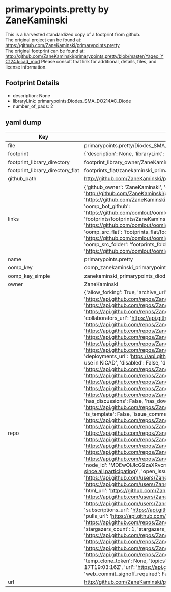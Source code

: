 # primarypoints.pretty by ZaneKaminski  
This is a harvested standardized copy of a footprint from github.  
The original project can be found at:  
https://github.com/ZaneKaminski/primarypoints.pretty  
The original footprint can be found at:
http://github.com/ZaneKaminski/primarypoints.pretty/blob/master/Yageo_YC124.kicad_mod
Please consult that link for additional, details, files, and license information.  
## Footprint Details
* description: None  
* libraryLink: primarypoints:Diodes_SMA_DO214AC_Diode  
* number_of_pads: 2  
## yaml dump  
| Key | Value |  
| --- | --- |  
| file | primarypoints.pretty/Diodes_SMA_DO214AC_Diode.kicad_mod |  
| footprint | {'description': None, 'libraryLink': 'primarypoints:Diodes_SMA_DO214AC_Diode', 'number_of_pads': 2} |  
| footprint_library_directory | footprint_library_owner/ZaneKaminski_primarypoints.pretty |  
| footprint_library_directory_flat | footprints_flat/zanekaminski_primarypoints_diodes_sma_do214ac_diode/working |  
| github_path | http://github.com/ZaneKaminski/primarypoints.pretty/blob/master/Diodes_SMA_DO214AC_Diode.kicad_mod |  
| links | {'github_owner': 'ZaneKaminski', 'github_repo_name': 'primarypoints.pretty', 'github_src': 'http://github.com/ZaneKaminski/primarypoints.pretty/blob/master/Yageo_YC124.kicad_mod', 'github_src_repo': 'https://github.com/ZaneKaminski/primarypoints.pretty', 'oomp_bot': 'footprints/zanekaminski_primarypoints_diodes_sma_do214ac_diode/working', 'oomp_bot_github': 'https://github.com/oomlout/oomlout_oomp_footprint_bot/tree/main/footprints/zanekaminski_primarypoints_diodes_sma_do214ac_diode/working', 'oomp_doc': 'footprints/footprints/ZaneKaminski/primarypoints/Diodes_SMA_DO214AC_Diode/working/', 'oomp_doc_github': 'https://github.com/oomlout/oomlout_oomp_footprint_doc/tree/main/footprints/footprints/ZaneKaminski/primarypoints/Diodes_SMA_DO214AC_Diode/working', 'oomp_src_flat': 'footprints_flat/footprints_flat/zanekaminski_primarypoints_diodes_sma_do214ac_diode/working', 'oomp_src_flat_github': 'https://github.com/oomlout/oomlout_oomp_footprint_src/tree/main/footprints_flat/zanekaminski_primarypoints_diodes_sma_do214ac_diode/working', 'oomp_src_folder': 'footprints_folder/footprints_folder/ZaneKaminski/primarypoints/Diodes_SMA_DO214AC_Diode/working', 'oomp_src_folder_github': 'https://github.com/oomlout/oomlout_oomp_footprint_src/tree/main/footprints_folder/ZaneKaminski/primarypoints/Diodes_SMA_DO214AC_Diode/working'} |  
| name | primarypoints.pretty |  
| oomp_key | oomp_zanekaminski_primarypoints_diodes_sma_do214ac_diode |  
| oomp_key_simple | zanekaminski_primarypoints_diodes_sma_do214ac_diode |  
| owner | ZaneKaminski |  
| repo | {'allow_forking': True, 'archive_url': 'https://api.github.com/repos/ZaneKaminski/primarypoints.pretty/{archive_format}{/ref}', 'archived': False, 'assignees_url': 'https://api.github.com/repos/ZaneKaminski/primarypoints.pretty/assignees{/user}', 'blobs_url': 'https://api.github.com/repos/ZaneKaminski/primarypoints.pretty/git/blobs{/sha}', 'branches_url': 'https://api.github.com/repos/ZaneKaminski/primarypoints.pretty/branches{/branch}', 'clone_url': 'https://github.com/ZaneKaminski/primarypoints.pretty.git', 'collaborators_url': 'https://api.github.com/repos/ZaneKaminski/primarypoints.pretty/collaborators{/collaborator}', 'comments_url': 'https://api.github.com/repos/ZaneKaminski/primarypoints.pretty/comments{/number}', 'commits_url': 'https://api.github.com/repos/ZaneKaminski/primarypoints.pretty/commits{/sha}', 'compare_url': 'https://api.github.com/repos/ZaneKaminski/primarypoints.pretty/compare/{base}...{head}', 'contents_url': 'https://api.github.com/repos/ZaneKaminski/primarypoints.pretty/contents/{+path}', 'contributors_url': 'https://api.github.com/repos/ZaneKaminski/primarypoints.pretty/contributors', 'created_at': '2016-03-15T23:44:17Z', 'default_branch': 'master', 'deployments_url': 'https://api.github.com/repos/ZaneKaminski/primarypoints.pretty/deployments', 'description': 'Library/module of common connectors for use in KiCAD', 'disabled': False, 'downloads_url': 'https://api.github.com/repos/ZaneKaminski/primarypoints.pretty/downloads', 'events_url': 'https://api.github.com/repos/ZaneKaminski/primarypoints.pretty/events', 'fork': False, 'forks': 0, 'forks_count': 0, 'forks_url': 'https://api.github.com/repos/ZaneKaminski/primarypoints.pretty/forks', 'full_name': 'ZaneKaminski/primarypoints.pretty', 'git_commits_url': 'https://api.github.com/repos/ZaneKaminski/primarypoints.pretty/git/commits{/sha}', 'git_refs_url': 'https://api.github.com/repos/ZaneKaminski/primarypoints.pretty/git/refs{/sha}', 'git_tags_url': 'https://api.github.com/repos/ZaneKaminski/primarypoints.pretty/git/tags{/sha}', 'git_url': 'git://github.com/ZaneKaminski/primarypoints.pretty.git', 'has_discussions': False, 'has_downloads': True, 'has_issues': True, 'has_pages': False, 'has_projects': True, 'has_wiki': True, 'homepage': None, 'hooks_url': 'https://api.github.com/repos/ZaneKaminski/primarypoints.pretty/hooks', 'html_url': 'https://github.com/ZaneKaminski/primarypoints.pretty', 'id': 53986525, 'is_template': False, 'issue_comment_url': 'https://api.github.com/repos/ZaneKaminski/primarypoints.pretty/issues/comments{/number}', 'issue_events_url': 'https://api.github.com/repos/ZaneKaminski/primarypoints.pretty/issues/events{/number}', 'issues_url': 'https://api.github.com/repos/ZaneKaminski/primarypoints.pretty/issues{/number}', 'keys_url': 'https://api.github.com/repos/ZaneKaminski/primarypoints.pretty/keys{/key_id}', 'labels_url': 'https://api.github.com/repos/ZaneKaminski/primarypoints.pretty/labels{/name}', 'language': None, 'languages_url': 'https://api.github.com/repos/ZaneKaminski/primarypoints.pretty/languages', 'license': None, 'merges_url': 'https://api.github.com/repos/ZaneKaminski/primarypoints.pretty/merges', 'milestones_url': 'https://api.github.com/repos/ZaneKaminski/primarypoints.pretty/milestones{/number}', 'mirror_url': None, 'name': 'primarypoints.pretty', 'network_count': 0, 'node_id': 'MDEwOlJlcG9zaXRvcnk1Mzk4NjUyNQ==', 'notifications_url': 'https://api.github.com/repos/ZaneKaminski/primarypoints.pretty/notifications{?since,all,participating}', 'open_issues': 0, 'open_issues_count': 0, 'owner': {'avatar_url': 'https://avatars.githubusercontent.com/u/364830?v=4', 'events_url': 'https://api.github.com/users/ZaneKaminski/events{/privacy}', 'followers_url': 'https://api.github.com/users/ZaneKaminski/followers', 'following_url': 'https://api.github.com/users/ZaneKaminski/following{/other_user}', 'gists_url': 'https://api.github.com/users/ZaneKaminski/gists{/gist_id}', 'gravatar_id': '', 'html_url': 'https://github.com/ZaneKaminski', 'id': 364830, 'login': 'ZaneKaminski', 'node_id': 'MDQ6VXNlcjM2NDgzMA==', 'organizations_url': 'https://api.github.com/users/ZaneKaminski/orgs', 'received_events_url': 'https://api.github.com/users/ZaneKaminski/received_events', 'repos_url': 'https://api.github.com/users/ZaneKaminski/repos', 'site_admin': False, 'starred_url': 'https://api.github.com/users/ZaneKaminski/starred{/owner}{/repo}', 'subscriptions_url': 'https://api.github.com/users/ZaneKaminski/subscriptions', 'type': 'User', 'url': 'https://api.github.com/users/ZaneKaminski'}, 'private': False, 'pulls_url': 'https://api.github.com/repos/ZaneKaminski/primarypoints.pretty/pulls{/number}', 'pushed_at': '2018-12-18T03:25:55Z', 'releases_url': 'https://api.github.com/repos/ZaneKaminski/primarypoints.pretty/releases{/id}', 'size': 114, 'ssh_url': 'git@github.com:ZaneKaminski/primarypoints.pretty.git', 'stargazers_count': 1, 'stargazers_url': 'https://api.github.com/repos/ZaneKaminski/primarypoints.pretty/stargazers', 'statuses_url': 'https://api.github.com/repos/ZaneKaminski/primarypoints.pretty/statuses/{sha}', 'subscribers_count': 2, 'subscribers_url': 'https://api.github.com/repos/ZaneKaminski/primarypoints.pretty/subscribers', 'subscription_url': 'https://api.github.com/repos/ZaneKaminski/primarypoints.pretty/subscription', 'svn_url': 'https://github.com/ZaneKaminski/primarypoints.pretty', 'tags_url': 'https://api.github.com/repos/ZaneKaminski/primarypoints.pretty/tags', 'teams_url': 'https://api.github.com/repos/ZaneKaminski/primarypoints.pretty/teams', 'temp_clone_token': None, 'topics': [], 'trees_url': 'https://api.github.com/repos/ZaneKaminski/primarypoints.pretty/git/trees{/sha}', 'updated_at': '2019-10-17T19:03:16Z', 'url': 'https://api.github.com/repos/ZaneKaminski/primarypoints.pretty', 'visibility': 'public', 'watchers': 1, 'watchers_count': 1, 'web_commit_signoff_required': False} |  
| url | http://github.com/ZaneKaminski/primarypoints.pretty |  

